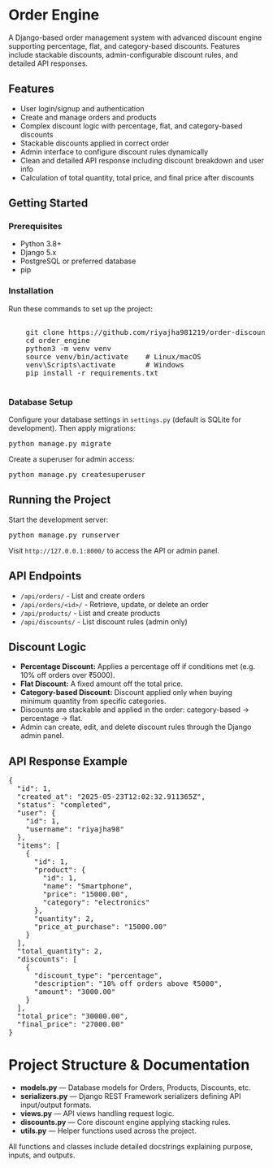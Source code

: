 # Order Engine
A Django-based order management system with advanced discount engine supporting percentage, flat, and category-based discounts. Features include stackable discounts, admin-configurable discount rules, and detailed API responses.

## Features

-   User login/signup and authentication
-   Create and manage orders and products
-   Complex discount logic with percentage, flat, and category-based discounts
-   Stackable discounts applied in correct order
-   Admin interface to configure discount rules dynamically
-   Clean and detailed API response including discount breakdown and user info
-   Calculation of total quantity, total price, and final price after discounts

## Getting Started

### Prerequisites

-   Python 3.8+
-   Django 5.x
-   PostgreSQL or preferred database
-   pip

### Installation
Run these commands to set up the project:
<pre>

    git clone https://github.com/riyajha981219/order-discount-engine.git  
    cd order_engine  
    python3 -m venv venv  
    source venv/bin/activate    # Linux/macOS  
    venv\Scripts\activate       # Windows  
    pip install -r requirements.txt

</pre>

### Database Setup

Configure your database settings in `settings.py` (default is SQLite for development). Then apply migrations:
<pre>python manage.py migrate</pre>
Create a superuser for admin access:
<pre>python manage.py createsuperuser</pre>

## Running the Project

Start the development server:
<pre>python manage.py runserver</pre>
Visit `http://127.0.0.1:8000/` to access the API or admin panel.

## API Endpoints
-   `/api/orders/` - List and create orders
-   `/api/orders/<id>/` - Retrieve, update, or delete an order
-   `/api/products/` - List and create products
-   `/api/discounts/` - List discount rules (admin only)

## Discount Logic
-   **Percentage Discount:** Applies a percentage off if conditions met (e.g. 10% off orders over ₹5000). 
-   **Flat Discount:** A fixed amount off the total price.
-   **Category-based Discount:** Discount applied only when buying minimum quantity from specific categories.
-   Discounts are stackable and applied in the order: category-based → percentage → flat.
-   Admin can create, edit, and delete discount rules through the Django admin panel.

## API Response Example
<pre>
{
  "id": 1,
  "created_at": "2025-05-23T12:02:32.911365Z",
  "status": "completed",
  "user": {
    "id": 1,
    "username": "riyajha98"
  },
  "items": [
    {
      "id": 1,
      "product": {
        "id": 1,
        "name": "Smartphone",
        "price": "15000.00",
        "category": "electronics"
      },
      "quantity": 2,
      "price_at_purchase": "15000.00"
    }
  ],
  "total_quantity": 2,
  "discounts": [
    {
      "discount_type": "percentage",
      "description": "10% off orders above ₹5000",
      "amount": "3000.00"
    }
  ],
  "total_price": "30000.00",
  "final_price": "27000.00"
}
</pre>

# Project Structure & Documentation

-   **models.py** — Database models for Orders, Products, Discounts, etc.
-   **serializers.py** — Django REST Framework serializers defining API input/output formats.
-   **views.py** — API views handling request logic.
-   **discounts.py** — Core discount engine applying stacking rules.
-   **utils.py** — Helper functions used across the project.
    

All functions and classes include detailed docstrings explaining purpose, inputs, and outputs.